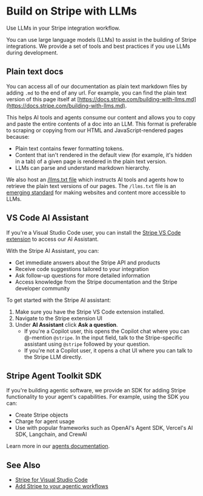 # Build on Stripe with LLMs

Use LLMs in your Stripe integration workflow.

You can use large language models (LLMs) to assist in the building of Stripe integrations. We provide a set of tools and best practices if you use LLMs during development.

## Plain text docs 

You can access all of our documentation as plain text markdown files by adding `.md` to the end of any url. For example, you can find the plain text version of this page itself at [https://docs.stripe.com/building-with-llms.md](https://docs.stripe.com/building-with-llms.md).

This helps AI tools and agents consume our content and allows you to copy and paste the entire contents of a doc into an LLM. This format is preferable to scraping or copying from our HTML and JavaScript-rendered pages because:

* Plain text contains fewer formatting tokens.
* Content that isn't rendered in the default view (for example, it's hidden in a tab) of a given page is rendered in the plain text version.
* LLMs can parse and understand markdown hierarchy.

We also host an [/llms.txt file](https://docs.stripe.com/llms.txt.md) which instructs AI tools and agents how to retrieve the plain text versions of our pages. The `/llms.txt` file is an [emerging standard](https://llmstxt.org/) for making websites and content more accessible to LLMs.

## VS Code AI Assistant

If you're a Visual Studio Code user, you can install the [Stripe VS Code extension](https://docs.stripe.com/stripe-vscode.md) to access our AI Assistant.

With the Stripe AI Assistant, you can:

* Get immediate answers about the Stripe API and products
* Receive code suggestions tailored to your integration
* Ask follow-up questions for more detailed information
* Access knowledge from the Stripe documentation and the Stripe developer community

To get started with the Stripe AI assistant:

1. Make sure you have the Stripe VS Code extension installed.
1. Navigate to the Stripe extension UI
1. Under **AI Assistant** click **Ask a question**.
   - If you're a Copilot user, this opens the Copilot chat where you can @-mention `@stripe`. In the input field, talk to the Stripe-specific assistant using `@stripe` followed by your question.
   - If you're not a Copilot user, it opens a chat UI where you can talk to the Stripe LLM directly.

## Stripe Agent Toolkit SDK

If you're building agentic software, we provide an SDK for adding Stripe functionality to your agent's capabilities. For example, using the SDK you can:

* Create Stripe objects
* Charge for agent usage
* Use with popular frameworks such as OpenAI's Agent SDK, Vercel's AI SDK, Langchain, and CrewAI

Learn more in our [agents documentation](https://docs.stripe.com/agents.md).

## See Also

* [Stripe for Visual Studio Code](https://docs.stripe.com/stripe-vscode.md)
* [Add Stripe to your agentic workflows](https://docs.stripe.com/agents.md)
